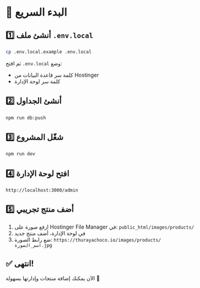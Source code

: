 # 🚀 البدء السريع

## 1️⃣ أنشئ ملف `.env.local`

```bash
cp .env.local.example .env.local
```

ثم افتح `.env.local` وضع:
- كلمة سر قاعدة البيانات من Hostinger
- كلمة سر لوحة الإدارة

## 2️⃣ أنشئ الجداول

```bash
npm run db:push
```

## 3️⃣ شغّل المشروع

```bash
npm run dev
```

## 4️⃣ افتح لوحة الإدارة

```
http://localhost:3000/admin
```

## 5️⃣ أضف منتج تجريبي

1. ارفع صورة على Hostinger File Manager في: `public_html/images/products/`
2. في لوحة الإدارة، أضف منتج جديد
3. ضع رابط الصورة: `https://thurayachoco.io/images/products/اسم_الصورة.jpg`

## ✅ انتهى!

الآن يمكنك إضافة منتجات وإدارتها بسهولة 🎉
